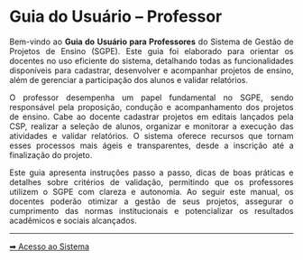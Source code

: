 # Guia do Usuário – Professor

<p align="justify">
Bem-vindo ao <b>Guia do Usuário para Professores</b> do Sistema de Gestão de Projetos de Ensino (SGPE).  
Este guia foi elaborado para orientar os docentes no uso eficiente do sistema, detalhando todas as funcionalidades disponíveis para cadastrar, desenvolver e acompanhar projetos de ensino, além de gerenciar a participação dos alunos e validar relatórios.
</p>

<p align="justify">
 O professor desempenha um papel fundamental no SGPE, sendo responsável pela proposição, condução e acompanhamento dos projetos de ensino. Cabe ao docente cadastrar projetos em editais lançados pela CSP, realizar a seleção de alunos, organizar e monitorar a execução das atividades e validar relatórios. O sistema oferece recursos que tornam esses processos mais ágeis e transparentes, desde a inscrição até a finalização do projeto.
</p>

<p align="justify">
Este guia apresenta instruções passo a passo, dicas de boas práticas e detalhes sobre critérios de validação, permitindo que os professores utilizem o SGPE com clareza e autonomia. Ao seguir este manual, os docentes poderão otimizar a gestão de seus projetos, assegurar o cumprimento das normas institucionais e potencializar os resultados acadêmicos e sociais alcançados.
</p>

---

[➡ Acesso ao Sistema](login_prof.md)

